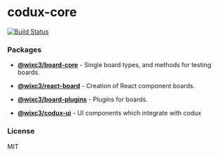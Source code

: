 # codux-core

[![Build Status](https://github.com/wixplosives/codux-core/workflows/tests/badge.svg)](https://github.com/wixplosives/codux-core/actions)

### Packages

- **[@wixc3/board-core](https://github.com/wixplosives/codux-core/tree/master/packages/board-core)** - Single board types, and methods for testing boards.

- **[@wixc3/react-board](https://github.com/wixplosives/codux-core/tree/master/packages/react-board)** - Creation of React component boards.

- **[@wixc3/board-plugins](https://github.com/wixplosives/codux-core/tree/master/packages/board-plugins)** - Plugins for boards.

- **[@wixc3/codux-ui](https://github.com/wixplosives/codux-core/tree/master/packages/codux-ui)** - UI components which integrate with codux

### License

MIT
